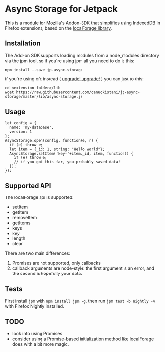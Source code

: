 # Async Storage for Jetpack

This is a module for Mozilla's Addon-SDK that simplifies using IndexedDB in Firefox extensions, based on the [localForage library](https://github.com/mozilla/localForage).

## Installation

The Add-on SDK supports loading modules from a node_modules directory via the jpm tool, so if you're using jpm all you need to do is this:

    npm install --save jp-async-storage

If you're using cfx instead ( [upgrade! upgrade!](http://work.erikvold.com/jetpack/2014/08/07/cfx-to-jpm.html) ) you can just to this:

    cd <extension folder>/lib
    wget https://raw.githubusercontent.com/canuckistani/jp-async-storage/master/lib/async-storage.js

## Usage

    let config = {
      name: 'my-database',
      version: 1
    };
    AsyncStorage.open(config, function(e, r) {
      if (e) throw e;
      let item = {_id: 1, string: "Hello world"};
      AsyncStorage.setItem('key-'+item._id, item, function() {
        if (e) throw e;
        // if you got this far, you probably saved data!
      });
    }):

## Supported API

The localForage api is supported:

* setItem
* getItem
* removeItem
* getItems
* keys
* key
* length
* clear

There are two main differences:

1. Promises are not supported, only callbacks
2. callback arguments are node-style: the first argument is an error, and the second is hopefully your data.

## Tests

First install `jpm` with `npm install jpm -g`, then run `jpm test -b nightly -v` with Firefox Nightly installed.

## TODO

* look into using Promises
* consider using a Promise-based initialization method like localForage does with a bit more magic.

